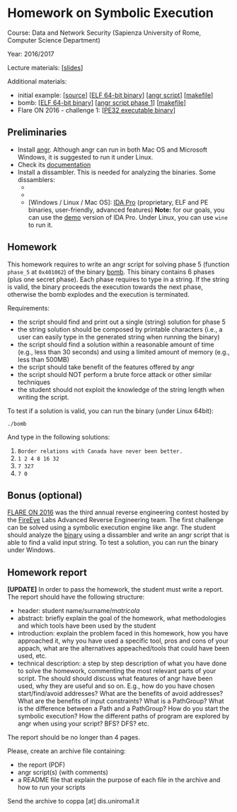 # Homework on Symbolic Execution

Course: Data and Network Security (Sapienza University of Rome, Computer Science Department)

Year: 2016/2017

Lecture materials: [[slides](slides.pdf)]

Additional materials: 
 - initial example: [[source](initial-example/main.c)] [[ELF 64-bit binary](initial-example/main)] [[angr script](initial-example/run.py)] [[makefile](initial-example/makefile)]
 - bomb: [[ELF 64-bit binary](bomb/bomb)] [[angr script phase 1](bomb/phase-1.py)] [[makefile](bomb/makefile)]
 - Flare ON 2016 - challenge 1: [[PE32 executable binary](flare-on/challenge1.exe)]

## Preliminaries

- Install [angr](http://angr.io/install.html). Although angr can run in both Mac OS and Microsoft Windows, it is suggested to run it under Linux.
- Check its [documentation](https://docs.angr.io/)
- Install a dissambler. This is needed for analyzing the binaries. Some dissamblers:
    - [Linux / Mac OS]: [`objdump`](https://linux.die.net/man/1/objdump) (open source, only ELF binaries, easy to use, basic features)
    - [Linux / Mac OS / Windows]: [radare2](http://www.radare.org/r/) (open source, ELF and PE binaries, command line interface, advanced features)
    - [Windows / Linux / Mac OS]: [IDA Pro](https://www.hex-rays.com/products/ida/) (proprietary, ELF and PE binaries, user-friendly, advanced features) **Note:** for our goals, you can use the [demo](https://www.hex-rays.com/products/ida/support/download_freeware.shtml) version of IDA Pro. Under Linux, you can use `wine` to run it.

## Homework

This homework requires to write an angr script for solving phase 5 (function `phase_5` at `0x401062`) of the binary [bomb](bomb/bomb). This binary contains 6 phases (plus one secret phase). Each phase requires to type in a string. If the string is valid, the binary proceeds the execution towards the next phase, otherwise the bomb explodes and the execution is terminated.

Requirements:
- the script should find and print out a single (string) solution for phase 5
- the string solution should be composed by printable characters (i.e., a user can easily type in the generated string when running the binary)
- the script should find a solution within a reasonable amount of time (e.g., less than 30 seconds) and using a limited amount of memory (e.g., less than 500MB)
- the script should take benefit of the features offered by angr
- the script should NOT perform a brute force attack or other similar techniques
- the student should not exploit the knowledge of the string length when writing the script.

To test if a solution is valid, you can run the binary (under Linux 64bit):

    ./bomb

And type in the following solutions:

1. `Border relations with Canada have never been better.`
2. `1 2 4 8 16 32`
3. `7 327`
4. `7 0`


## Bonus (optional)

[FLARE ON 2016](https://2016.flare-on.com) was the third annual reverse engineering contest hosted by the [FireEye](https://www.fireeye.com/) Labs Advanced Reverse Engineering team. 
The first challenge can be solved using a symbolic execution engine like angr. The student should analyze the [binary](flare-on/challenge1.exe) using a dissambler and write an angr script that is able to find a valid input string. To test a solution, you can run the binary under Windows.


## Homework report

**[UPDATE]**
In order to pass the homework, the student must write a report. The report should have the following structure:

- header: student name/surname/_matricola_
- abstract: briefly explain the goal of the homework, what methodologies and which tools have been used by the student
- introduction: explain the problem faced in this homework, how you have approached it, why you have used a specific tool, pros and cons of your appach, what are the alternatives appeached/tools that could have been used, etc.
- technical description: a step by step description of what you have done to solve the homework, commenting the most relevant parts of your script. The should should discuss what features of angr have been used, why they are useful and so on. E.g., how do you have chosen start/find/avoid addresses? What are the benefits of avoid addresses? What are the benefits of input constraints? What is a PathGroup? What is the difference between a Path and a PathGroup? How do you start the symbolic execution? How the different paths of program are explored by angr when using your script? BFS? DFS? etc.

The report should be no longer than 4 pages.

Please, create an archive file containing:
- the report (PDF)
- angr script(s) (with comments)
- a README file that explain the purpose of each file in the archive and how to run your scripts

Send the archive to coppa [at] dis.uniroma1.it


